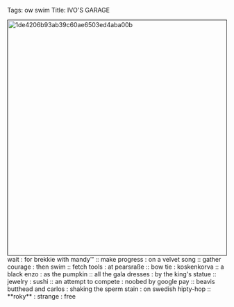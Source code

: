 Tags: ow swim
Title: IVO'S GARAGE
  
<img src="https://objects.hbvu.su/blotpix/2019/05/31.jpeg" width=540 height=540 alt="1de4206b93ab39c60ae6503ed4aba00b" border=1>  
wait : for brekkie with mandy™ :: make progress : on a velvet song :: gather courage : then swim :: fetch tools : at pearsraße :: bow tie : koskenkorva :: a black enzo : as the pumpkin :: all the gala dresses : by the king's statue :: jewelry : sushi :: an attempt to compete : noobed by google pay :: beavis butthead and carlos : shaking the sperm stain : on swedish hipty-hop :: **roky** : strange : free
